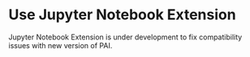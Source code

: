 # Use Jupyter Notebook Extension

Jupyter Notebook Extension is under development to fix compatibility issues with new version of PAI.
